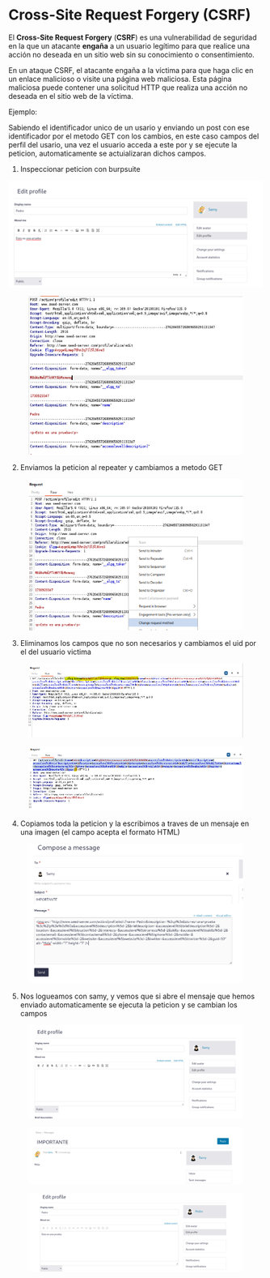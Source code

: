 # Cross-Site Request Forgery (CSRF)

El **Cross-Site Request Forgery** (**CSRF**) es una vulnerabilidad de seguridad en la que un atacante **engaña** a un usuario legítimo para que realice una acción no deseada en un sitio web sin su conocimiento o consentimiento.

En un ataque CSRF, el atacante engaña a la víctima para que haga clic en un enlace malicioso o visite una página web maliciosa. Esta página maliciosa puede contener una solicitud HTTP que realiza una acción no deseada en el sitio web de la víctima.



Ejemplo:



Sabiendo el identificador unico de un usario y enviando un post con ese identificador por el metodo GET con los cambios, en este caso campos del perfil del usario, una vez el usuario acceda a este por y se ejecute la peticion, automaticamente se actuializaran dichos campos.

1. Inspeccionar peticion con burpsuite

![](<../../../.gitbook/assets/image (1).png>) &#x20;

<div align="left">

<figure><img src="../../../.gitbook/assets/image (2).png" alt=""><figcaption></figcaption></figure>

</div>

2. Enviamos la peticion al repeater y cambiamos a metodo GET

<div align="left">

<figure><img src="../../../.gitbook/assets/image (3).png" alt=""><figcaption></figcaption></figure>

</div>

3. Eliminamos los campos que no son necesarios y cambiamos el uid por el del usuario victima

<figure><img src="../../../.gitbook/assets/image (4).png" alt=""><figcaption></figcaption></figure>

<figure><img src="../../../.gitbook/assets/image (5).png" alt=""><figcaption></figcaption></figure>

4. Copiamos toda la peticion y la escribimos a traves de un mensaje en una imagen (el campo acepta el formato HTML)

<figure><img src="../../../.gitbook/assets/image (6).png" alt=""><figcaption></figcaption></figure>

5. Nos logueamos con samy, y vemos que si abre el mensaje que hemos enviado automaticamente se ejecuta la peticion y se cambian los campos&#x20;

<figure><img src="../../../.gitbook/assets/image (7).png" alt=""><figcaption></figcaption></figure>

<figure><img src="../../../.gitbook/assets/image (8).png" alt=""><figcaption></figcaption></figure>

<figure><img src="../../../.gitbook/assets/image (105).png" alt=""><figcaption></figcaption></figure>
